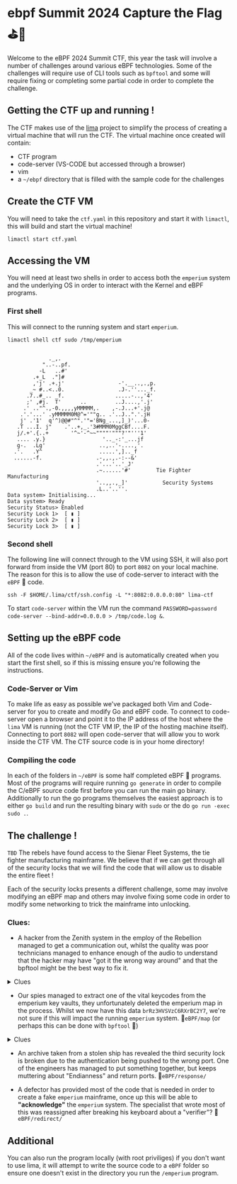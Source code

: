 # ebpf Summit 2024 Capture the Flag ⛳️🐝 

Welcome to the eBPF 2024 Summit CTF, this year the task will involve a number of challenges around various eBPF technologies. Some of the challenges will require use of CLI tools such as `bpftool` and some will require fixing or completing some partial code in order to complete the challenge.

## Getting the CTF up and running !

The CTF makes use of the [lima](https://github.com/lima-vm/lima) project to simplify the process of creating a virtual machine that will run the CTF. The virtual machine once created will contain:

- CTF program
- code-server (VS-CODE but accessed through a browser)
- vim
- a `~/ebpf` directory that is filled with the sample code for the challenges

## Create the CTF VM
You will need to take the `ctf.yaml` in this repository and start it with `limactl`, this will build and start the virtual machine!

`limactl start ctf.yaml`

## Accessing the VM

You will need at least two shells in order to access both the `emperium` system and the underlying OS in order to interact with the Kernel and eBPF programs.

### First shell

This will connect to the running system and start `emperium`.

`limactl shell ctf sudo /tmp/emperium`

```

             ._,.
           "..-..pf.
          -L   ..#'
        .+_L  ."]#
        ,'j' .+.j'                 -'.__..,.,p.
       _~ #..<..0.                 .J-.''..._f.
      .7..#_.. _f.                .....-..,'4'
      ;' ,#j.  T'      ..         ..J....,'.j'
     .' .."^.,-0.,,,,yMMMMM,.    ,-.J...+'.j@
    .'.'...' .yMMMMM0M@^='""g.. .'..J..".'.jH
    j' .'1'  q'^)@@#"^".'"='BNg_...,]_)'...0-
   .T ...I. j"    .'..+,_.'3#MMM0MggCBf....F.
   j/.+'.{..+       '^~'-^~~""""'"""?'"'''1'
   .... .y.}                  '.._-:'_...jf 
   g-.  .Lg'                 ..,..'-....,'.
  .'.   .Y^                  .....',].._f
  ......-f.                 .-,,.,.-:--&'
                            .'...'..'_J'
                            .~......'#'        Tie Fighter Manufacturing   
                            '..,,.,_]'           Security Systems
                            .L..'..''.
Data system> Initialising...
Data system> Ready
Security Status> Enabled
Security Lock 1>  [ ▮ ]
Security Lock 2>  [ ▮ ]
Security Lock 3>  [ ▮ ]
```

### Second shell

The following line will connect through to the VM using SSH, it will also port forward from inside the VM (port 80) to port `8082` on your local machine. The reason for this is to allow the use of code-server to interact with the `eBPF` 🐝 code.

`ssh -F $HOME/.lima/ctf/ssh.config -L "*:8082:0.0.0.0:80" lima-ctf`

To start `code-server` within the VM run the command `PASSWORD=password code-server --bind-addr=0.0.0.0 > /tmp/code.log &`.

## Setting up the eBPF code

All of the code lives within `~/eBPF` and is automatically created when you start the first shell, so if this is missing ensure you're following the instructions.

### Code-Server or Vim

To make life as easy as possible we've packaged both Vim and Code-server for you to create and modify Go and eBPF code. To connect to code-server open a browser and point it to the IP address of the host where the `lima` VM is running (not the CTF VM IP, the IP of the hosting machine itself). Connecting to port `8082` will open code-server that will allow you to work inside the CTF VM. The CTF source code is in your home directory!

### Compiling the code

In each of the folders in `~/eBPF` is some half completed eBPF 🐝 programs. Most of the programs will require running `go generate` in order to compile the C/eBPF source code first before you can run the main go binary. Additionally to run the go programs themselves the easiest approach is to either `go build` and run the resulting binary with `sudo` or the do `go run -exec sudo .`.

## The challenge !

`TBD` 
The rebels have found access to the Sienar Fleet Systems, the tie fighter manufacturing mainframe. We believe that if we can get through all of the security locks that we will find the code that will allow us to disable the entire fleet !

Each of the security locks presents a different challenge, some may involve modifying an eBPF map and others may involve fixing some code in order to modify some networking to trick the mainframe into unlocking.

### Clues:


- A hacker from the Zenith system in the employ of the Rebellion managed to get a communication out, whilst the quality was poor technicians managed to enhance enough of the audio to understand that the hacker may have "got it the wrong way around" and that the bpftool might be the best way to fix it.

<details>
<summary>Clues</summary>
<details>
<summary>First Clue</summary>
  
  `bpftool` can be used to list all of the maps
<details>
<summary>Second Clue</summary>
  
  `bpftool` can dump the contents of a specific map **ID**
<details>
<summary>Final Clue</summary>
  
  `bpftool` can update the contents of the specific key/value within a map.
</details>
</details>
</details>
</details>

- Our spies managed to extract one of the vital keycodes from the emperium key vaults, they unfortunately deleted the emperium map in the process. Whilst we now have this data `brRz3HVSVzC6RXrBC2Y7`, we're not sure if this will impact the running `emperium` system. 📂`eBPF/map` (or perhaps this can be done with `bpftool` 🤔)

<details>
<summary>Clues</summary>
<details>
<summary>First Clue</summary>
  
  Partially completed code should help you achieve this, you'll need to look at an existing map to understand the key/values
<details>
<summary>Second Clue</summary>
  
  An `eBPF` map will only exist as long as a program has a reference too it, otherwise it will be garbage collected.
</details>
</details>
</details>

- An archive taken from a stolen ship has revealed the third security lock is broken due to the authentication being pushed to the wrong port. One of the engineers has managed to put something together, but keeps muttering about "Endianness" and return ports. 📂`eBPF/response/`
  
- A defector has provided most of the code that is needed in order to create a fake `emperium` mainframe, once up this will be able to **"acknowledge"** the `emperium` system. The specialist that wrote most of this was reassigned after breaking his keyboard about a "verifier"? 📂`eBPF/redirect/`

## Additional

You can also run the program locally (with root priviliges) if you don't want to use lima, it will attempt to write the source code to a `eBPF` folder so ensure one doesn't exist in the directory you run the `/emperium` program.

